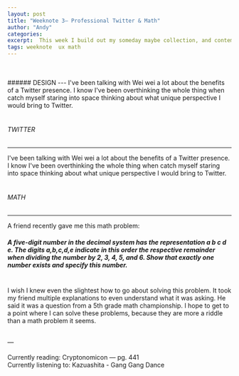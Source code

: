 ```yaml
---
layout: post
title: "Weeknote 3— Professional Twitter & Math"
author: "Andy"
categories:
excerpt:  This week I build out my someday maybe collection, and contemplate a Twitter presence.
tags: weeknote  ux math
---
```



<br>
<br>
###### DESIGN
---
I've been talking with Wei wei a lot about the benefits of a Twitter presence. I know I've been overthinking the whole thing when catch myself staring into space thinking about what unique perspective I would bring to Twitter.
<Br>
<Br>

###### TWITTER
---
I've been talking with Wei wei a lot about the benefits of a Twitter presence. I know I've been overthinking the whole thing when catch myself staring into space thinking about what unique perspective I would bring to Twitter.
<Br>
<Br>

###### MATH
---
A friend recently gave me this math problem:
<br>
##### A five-digit number in the decimal system has the representation a b c d e. The digits a,b,c,d,e indicate in this order the respective remainder when dividing the number by 2, 3, 4, 5, and 6. Show that exactly one number exists and specify this number.
<Br>
I wish I knew even the slightest how to go about solving this problem. It took my friend multiple explanations to even understand what it was asking. He said it was a question from a 5th grade math championship. I hope to get to a point where I can solve these problems, because they are more a riddle than a math problem it seems.

<br>
<br>

—
<br>
<br>
Currently reading: Cryptonomicon — pg. 441
<br>
Currently listening to: Kazuashita - Gang Gang Dance
